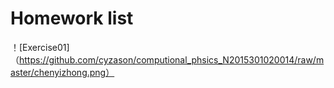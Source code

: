 # Homework list
！[Exercise01]（https://github.com/cyzason/computional_phsics_N2015301020014/raw/master/chenyizhong.png）
